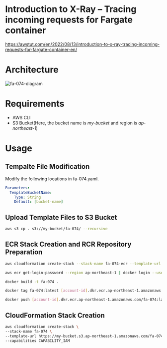 # Introduction to X-Ray – Tracing incoming requests for Fargate container

https://awstut.com/en/2022/08/13/introduction-to-x-ray-tracing-incoming-requests-for-fargate-container-en/

# Architecture

![fa-074-diagram](https://user-images.githubusercontent.com/84276199/204114340-4ac9e338-bac2-4fd2-893e-4c096016b53b.png)

# Requirements

* AWS CLI
* S3 Bucket(Here, the bucket name is *my-bucket* and region is *ap-northeast-1*)

# Usage

## Tempalte File Modification

Modify the following locations in fa-074.yaml.

```yaml
Parameters:
  TemplateBucketName:
    Type: String
    Default: [bucket-name]
```

## Upload  Template Files to S3 Bucket

```bash
aws s3 cp . s3://my-bucket/fa-074/ --recursive
```

## ECR Stack Creation and RCR Repository Preparation

```bash
aws cloudformation create-stack --stack-name fa-074-ecr --template-url https://my-bucket.s3.ap-northeast-1.amazonaws.com/fa-074/fa-074-ecr.yaml

aws ecr get-login-password --region ap-northeast-1 | docker login --username AWS --password-stdin [account-id].dkr.ecr.ap-northeast-1.amazonaws.com

docker build -t fa-074 .

docker tag fa-074:latest [account-id].dkr.ecr.ap-northeast-1.amazonaws.com/fa-074:latest

docker push [account-id].dkr.ecr.ap-northeast-1.amazonaws.com/fa-074:latest
```

## CloudFormation Stack Creation

```bash
aws cloudformation create-stack \
--stack-name fa-074 \
--template-url https://my-bucket.s3.ap-northeast-1.amazonaws.com/fa-074/fa-074.yaml \
--capabilities CAPABILITY_IAM
```
